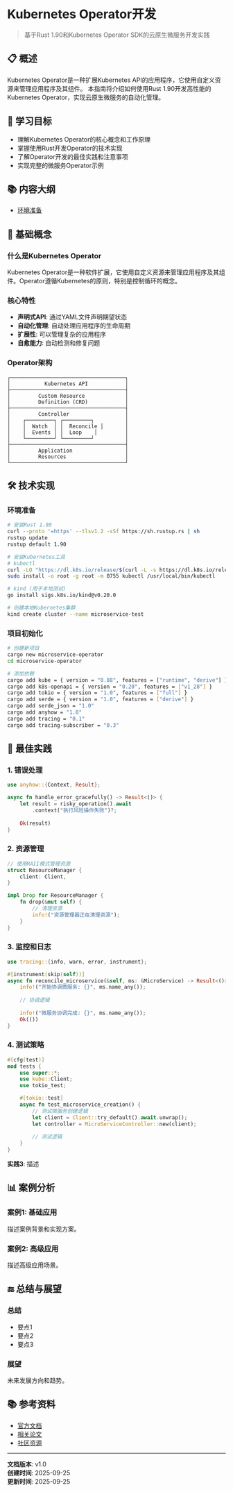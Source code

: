 ﻿# Kubernetes Operator开发

> 基于Rust 1.90和Kubernetes Operator SDK的云原生微服务开发实践

## 📋 概述

Kubernetes Operator是一种扩展Kubernetes API的应用程序，它使用自定义资源来管理应用程序及其组件。
本指南将介绍如何使用Rust 1.90开发高性能的Kubernetes Operator，实现云原生微服务的自动化管理。

## 🎯 学习目标

- 理解Kubernetes Operator的核心概念和工作原理
- 掌握使用Rust开发Operator的技术实现
- 了解Operator开发的最佳实践和注意事项
- 实现完整的微服务Operator示例

## 📚 内容大纲

- [环境准备](#环境准备)

## 🔧 基础概念

### 什么是Kubernetes Operator

Kubernetes Operator是一种软件扩展，它使用自定义资源来管理应用程序及其组件。Operator遵循Kubernetes的原则，特别是控制循环的概念。

### 核心特性

- **声明式API**: 通过YAML文件声明期望状态
- **自动化管理**: 自动处理应用程序的生命周期
- **扩展性**: 可以管理复杂的应用程序
- **自愈能力**: 自动检测和修复问题

### Operator架构

```text
┌─────────────────────────────────────┐
│           Kubernetes API            │
├─────────────────────────────────────┤
│         Custom Resource             │
│         Definition (CRD)            │
├─────────────────────────────────────┤
│         Controller                  │
│    ┌─────────┐ ┌─────────┐          │
│    │  Watch  │ │  Reconcile │       │
│    │  Events │ │  Loop    │         │
│    └─────────┘ └─────────┘          │
├─────────────────────────────────────┤
│         Application                 │
│         Resources                   │
└─────────────────────────────────────┘
```

## 🛠️ 技术实现

### 环境准备

```bash
# 安装Rust 1.90
curl --proto '=https' --tlsv1.2 -sSf https://sh.rustup.rs | sh
rustup update
rustup default 1.90

# 安装Kubernetes工具
# kubectl
curl -LO "https://dl.k8s.io/release/$(curl -L -s https://dl.k8s.io/release/stable.txt)/bin/linux/amd64/kubectl"
sudo install -o root -g root -m 0755 kubectl /usr/local/bin/kubectl

# kind (用于本地测试)
go install sigs.k8s.io/kind@v0.20.0

# 创建本地Kubernetes集群
kind create cluster --name microservice-test
```

### 项目初始化

```bash
# 创建新项目
cargo new microservice-operator
cd microservice-operator

# 添加依赖
cargo add kube = { version = "0.88", features = ["runtime", "derive"] }
cargo add k8s-openapi = { version = "0.20", features = ["v1_28"] }
cargo add tokio = { version = "1.0", features = ["full"] }
cargo add serde = { version = "1.0", features = ["derive"] }
cargo add serde_json = "1.0"
cargo add anyhow = "1.0"
cargo add tracing = "0.1"
cargo add tracing-subscriber = "0.3"
```

## 📖 最佳实践

### 1. 错误处理

```rust
use anyhow::{Context, Result};

async fn handle_error_gracefully() -> Result<()> {
    let result = risky_operation().await
        .context("执行风险操作失败")?;
    
    Ok(result)
}
```

### 2. 资源管理

```rust
// 使用RAII模式管理资源
struct ResourceManager {
    client: Client,
}

impl Drop for ResourceManager {
    fn drop(&mut self) {
        // 清理资源
        info!("资源管理器正在清理资源");
    }
}
```

### 3. 监控和日志

```rust
use tracing::{info, warn, error, instrument};

#[instrument(skip(self))]
async fn reconcile_microservice(&self, ms: &MicroService) -> Result<()> {
    info!("开始协调微服务: {}", ms.name_any());
    
    // 协调逻辑
    
    info!("微服务协调完成: {}", ms.name_any());
    Ok(())
}
```

### 4. 测试策略

```rust
#[cfg(test)]
mod tests {
    use super::*;
    use kube::Client;
    use tokio_test;

    #[tokio::test]
    async fn test_microservice_creation() {
        // 测试微服务创建逻辑
        let client = Client::try_default().await.unwrap();
        let controller = MicroServiceController::new(client);
        
        // 测试逻辑
    }
}
```

**实践3**: 描述

## 📊 案例分析

### 案例1: 基础应用

描述案例背景和实现方案。

### 案例2: 高级应用

描述高级应用场景。

## 🔚 总结与展望

### 总结

- 要点1
- 要点2
- 要点3

### 展望

未来发展方向和趋势。

## 📚 参考资料

- [官方文档](https://example.com)
- [相关论文](https://example.com)
- [社区资源](https://example.com)

---

**文档版本**: v1.0  
**创建时间**: 2025-09-25  
**更新时间**: 2025-09-25

